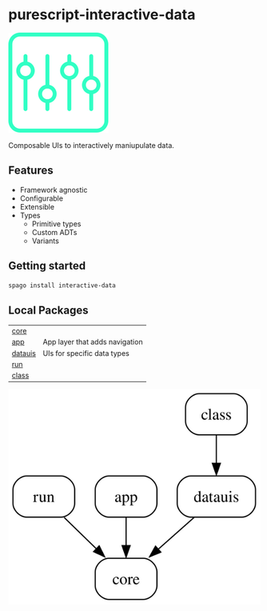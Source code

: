 # purescript-interactive-data

![interactive-data](./assets/logo.svg)

Composable UIs to interactively maniupulate data.

## Features

- Framework agnostic
- Configurable
- Extensible
- Types
  - Primitive types
  - Custom ADTs
  - Variants

## Getting started

```sh
spago install interactive-data
```

## Local Packages

|                         |                                |
| ----------------------- | ------------------------------ |
| [core][link-core]       |                                |
| [app][link-app]         | App layer that adds navigation |
| [datauis][link-datauis] | UIs for specific data types    |
| [run][link-run]         |                                |
| [class][link-class]     |                                |

![!image](./assets/local-packages-graph.svg)

[link-core]: packages/interactive-data-core
[link-app]: packages/interactive-data-app
[link-datauis]: packages/interactive-data-datauis
[link-run]: packages/interactive-data-run
[link-class]: packages/interactive-data-class
